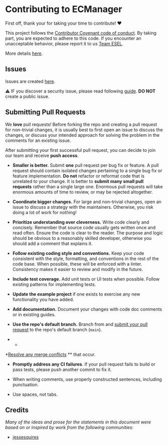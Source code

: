 # Contributing to ECManager

First off, thank your for taking your time to contribute! :heart:

This project follows the [Contributor Covenant code of conduct](https://www.contributor-covenant.org/).
By taking part, you are expected to adhere to this code. If you encounter
an unacceptable behavior, please report it to us
[Team ESEL](mailto:compliance@esel.dev).

More details [here](./CODE_OF_CONDUCT.md).

## Issues

Issues are created [here](https://github.com/ESELdevelopment/ecmanager/issues/new).

:warning: IF you discover a security issue, please read
following [guide](./SECURITY.md). **DO NOT** create a public
issue.

## Submitting Pull Requests

We **love** pull requests! Before forking the repo and
creating a pull request for non-trivial changes, it
is usually best to first open an issue to discuss the
changes, or discuss your intended approach for solving the
problem in the comments for an existing issue.

After submitting your first successful pull request, you can
decide to join our team and receive **push access**.

- **Smaller is better.** Submit **one** pull request per bug fix or feature. A pull request should contain isolated
  changes pertaining to a single bug fix or feature implementation. **Do not** refactor or reformat code that is
  unrelated to your change. It is better to **submit many small pull requests** rather than a single large one. Enormous
  pull requests will take enormous amounts of time to review, or may be rejected altogether.

- **Coordinate bigger changes.** For large and non-trivial changes, open an issue to discuss a strategy with the
  maintainers. Otherwise, you risk doing a lot of work for nothing!

- **Prioritize understanding over cleverness.** Write code clearly and concisely. Remember that source code usually gets
  written once and read often. Ensure the code is clear to the reader. The purpose and logic should be obvious to a
  reasonably skilled developer, otherwise you should add a comment that explains it.

- **Follow existing coding style and conventions.** Keep your code consistent with the style, formatting, and
  conventions in the rest of the code base. When possible, these will be enforced with a linter. Consistency makes it
  easier to review and modify in the future.

- **Include test coverage.** Add unit tests or UI tests when possible. Follow existing patterns for implementing tests.

- **Update the example project** if one exists to exercise any new functionality you have added.

- **Add documentation.** Document your changes with code doc comments or in existing guides.

- **Use the repo's default branch.** Branch from
  and [submit your pull request](https://help.github.com/en/github/collaborating-with-issues-and-pull-requests/creating-a-pull-request-from-a-fork)
  to the repo's default branch (`main`).

-
    *
*[Resolve any merge conflicts](https://help.github.com/en/github/collaborating-with-issues-and-pull-requests/resolving-a-merge-conflict-on-github)
** that occur.

- **Promptly address any CI failures**. If your pull request fails to build or pass tests, please push another commit to
  fix it.

- When writing comments, use properly constructed sentences, including punctuation.

- Use spaces, not tabs.

## Credits

*Many of the ideas and prose for the statements in this document were based on or inspired by work from the following
communities:*

- [jessesquires](https://github.com/jessesquires/.github/blob/main/CONTRIBUTING.md#repeat-submitting-pull-requests)
